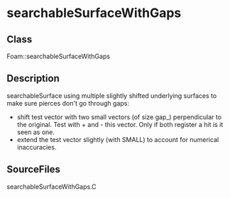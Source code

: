# searchableSurfaceWithGaps 
## Class
Foam::searchableSurfaceWithGaps

## Description
searchableSurface using multiple slightly shifted underlying surfaces
to make sure pierces don't go through gaps:
- shift test vector with two small vectors (of size gap_) perpendicular
      to the original.
      Test with + and - this vector. Only if both register a hit is it seen
      as one.
- extend the test vector slightly (with SMALL) to account for numerical
      inaccuracies.

## SourceFiles
searchableSurfaceWithGaps.C

